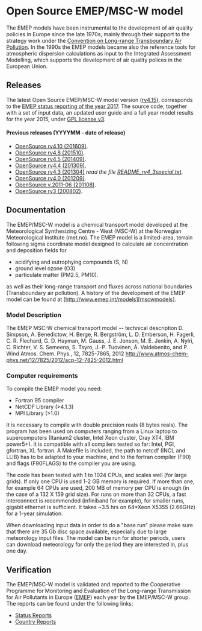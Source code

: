 # Open Source EMEP/MSC-W model

The EMEP models have been instrumental to the development of
air quality policies in Europe since the late 1970s,
mainly through their support to the strategy work under the
[Convention on Long-range Transboundary Air Pollution][CLRTAP].
In the 1990s the EMEP models became also the reference tools for
atmospheric dispersion calculations as input to the Integrated Assessment Modelling,
which supports the development of air quality polices in the European Union.

[CLRTAP]:   http://www.unece.org/env/lrtap/welcome.html
[GPLv3]:    http://www.gnu.org/copyleft/gpl.html
[publ2017]: http://emep.int/publ/emep2017_publications.html
[rel415]:   http://github.com/metno/emep-ctm/releases/tag/rv4_15
[rel410]:   http://github.com/metno/emep-ctm/releases/tag/rv4_10
[rel48]:    http://github.com/metno/emep-ctm/releases/tag/rv4_8
[rel45]:    http://github.com/metno/emep-ctm/releases/tag/rv4_5
[rel44]:    http://github.com/metno/emep-ctm/releases/tag/rv4_4
[rel43]:    http://github.com/metno/emep-ctm/releases/tag/rv4_3
[readme43]: http://github.com/metno/emep-ctm/releases/download/rv4_3/README_rv4_3special.txt
[rel40]:    http://github.com/metno/emep-ctm/releases/tag/rv4_0
[rel201106]:http://github.com/metno/emep-ctm/releases/tag/v201106
[rel30]:    http://github.com/metno/emep-ctm/releases/tag/rv3

## Releases
The latest Open Source EMEP/MSC-W model version ([rv4.15][rel415]),
corresponds to the [EMEP status reporting of the year 2017][publ2017].
The source code, together with a set of input data,
an updated user guide and a full year model results for the year 2015,
under [GPL license v3][GPLv3].

#### Previous releases (YYYYMM - date of release)
* [OpenSource rv4.10 (201609)][rel410].
* [OpenSource rv4.8 (201510)][rel48].
* [OpenSource rv4.5 (201409)][rel45].
* [OpenSource rv4.4 (201309)][rel44].  
* [OpenSource rv4.3 (201304)][rel43] *read the file [README_rv4_3special.txt][readme43]*.
* [OpenSource rv4.0 (201209)][rel40].
* [OpenSource v.2011-06 (201108)][rel201106].
* [OpenSource rv3 (200802)][rel30].

## Documentation
The EMEP/MSC-W model is a chemical transport model developed at the
Meteorological Synthesizing Centre - West (MSC-W)
at the Norwegian Meteorological Institute (met.no).
The EMEP model is a limited-area, terrain following sigma coordinate model
designed to calculate air concentration and deposition fields for

* acidifying and eutrophying compounds (S, N)
* ground level ozone (O3)
* particulate matter (PM2.5, PM10).

as well as their long-range transport and fluxes across national boundaries
(Transboundary air pollution).
A history of the development of the EMEP model can be found at
[http://www.emep.int/models][mscwmodels].

[mscwmodels]: http://www.emep.int/mscw/models.html#mscwmodels

### Model Description

The EMEP MSC-W chemical transport model -- technical description
D. Simpson, A. Benedictow, H. Berge, R. Bergstrõm, L. D. Emberson, H. Fagerli,
C. R. Flechard, G. D. Hayman, M. Gauss, J. E. Jonson, M. E. Jenkin, A. Nyíri,
C. Richter, V. S. Semeena, S. Tsyro, J.-P. Tuovinen, Á. Valdebenito, and P. Wind
Atmos. Chem. Phys., 12, 7825-7865, 2012
http://www.atmos-chem-phys.net/12/7825/2012/acp-12-7825-2012.html

### Computer requirements
To compile the EMEP model you need:

* Fortran 95 compiler
* NetCDF Library (>4.1.3)
* MPI Library (>1.0)

It is necessary to compile with double precision reals (8 bytes reals).
The program has been used on computers ranging from a Linux laptop
to supercomputers (Itanium2 cluster, Intel Xeon cluster, Cray XT4, IBM power5+).
It is compatible with all compilers tested so far: Intel, PGI, gfortran, XL fortran.
A Makefile is included, the path to netcdf (INCL and LLIB) has to be adapted
to your machine, and to the fortran compiler (F90) and flags (F90FLAGS)
to the compiler you are using.

The code has been tested with 1 to 1024 CPUs, and scales well (for large grids).
If only one CPU is used 1-2 GB memory is required.
If more than one, for example 64 CPUs are used, 200 MB of memory per CPU is enough
(in the case of a 132 X 159 grid size).
For runs on more than 32 CPUs, a fast interconnect is recommended
(infiniband for example), for smaller runs, gigabit ethernet is sufficient.
It takes ~3.5 hrs on 64*Xeon X5355 (2.66GHz) for a 1-year simulation.

When downloading input data in order to do a "base run" please make sure that there
are 35 Gb disc space available, especially due to large meteorology input files.
The model can be run for shorter periods, users can download meteorology for
only the period they are interested in, plus one day.

## Verification
The EMEP/MSC-W model is validated and reported to the
Cooperative Programme for Monitoring and Evaluation of the
Long-range Transmission for Air Pollutants in Europe ([EMEP][]) each year
by the EMEP/MSC-W group.
The reports can be found under the following links:
* [Status Reports][]
* [Country Reports][]

[EMEP]:           http://www.emep.int/
[Status Reports]: http://www.emep.int/publ/common_publications.html
[Country Reports]:http://www.emep.int/mscw/mscw_datanotes.html

